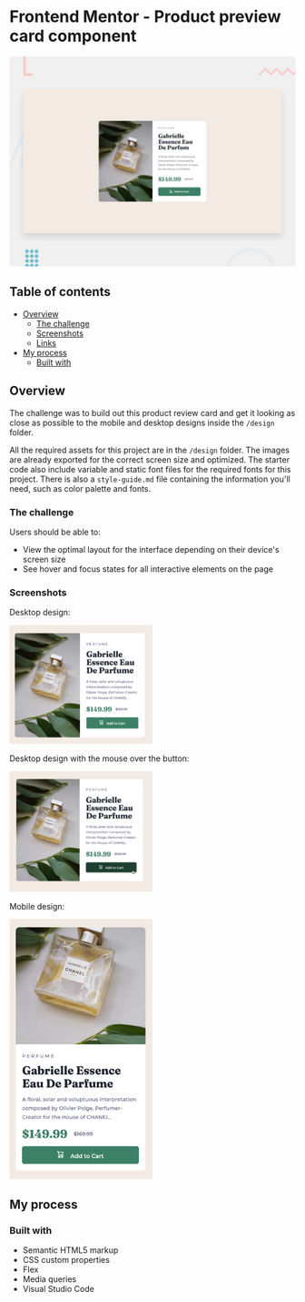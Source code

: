 # Frontend Mentor - Product preview card component

![Design preview for the Product preview card component coding challenge](./design/desktop-preview.jpg)

## Table of contents

- [Overview](#overview)
  - [The challenge](#the-challenge)
  - [Screenshots](#screenshot)
  - [Links](#links)
- [My process](#my-process)
  - [Built with](#built-with)

## Overview

The challenge was to build out this product review card and get it looking as close as possible to the mobile and desktop designs inside the `/design` folder.

All the required assets for this project are in the `/design` folder. The images are already exported for the correct screen size and optimized. The starter code also include variable and static font files for the required fonts for this project. There is also a `style-guide.md` file containing the information you'll need, such as color palette and fonts.

### The challenge

Users should be able to:

- View the optimal layout for the interface depending on their device's screen size
- See hover and focus states for all interactive elements on the page

### Screenshots

Desktop design:

<img src="./images/Desktop.png" style="max-width:50%;">

Desktop design with the mouse over the button:

<img src="./images/Desktop_active.png" style="max-width:50%;">

Mobile design:

<img src="./images/ Mobile.png" style="max-width:50%;">

## My process

### Built with

- Semantic HTML5 markup
- CSS custom properties
- Flex
- Media queries
- Visual Studio Code
